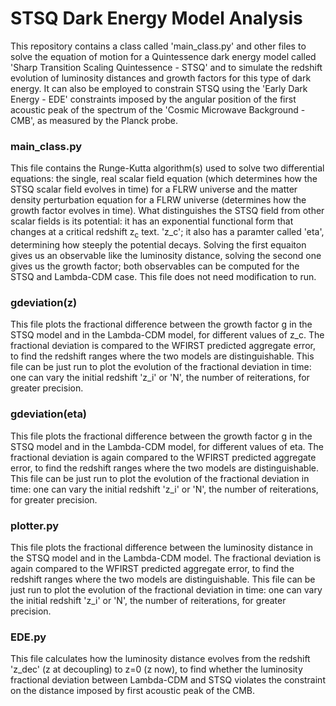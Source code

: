 # STSQ Dark Energy Model Analysis
This repository contains a class called 'main_class.py' and other files to solve the equation of motion for a Quintessence dark energy model called 'Sharp Transition Scaling Quintessence - STSQ' and to simulate the redshift evolution of luminosity distances and growth factors for this type of dark energy. It can also be employed to constrain STSQ using the 'Early Dark Energy - EDE' constraints imposed by the angular position of the first acoustic peak of the spectrum of the 'Cosmic Microwave Background - CMB', as measured by the Planck probe.

### main_class.py
This file contains the Runge-Kutta algorithm(s) used to solve two differential equations: the single, real scalar field equation (which determines how the STSQ             scalar field evolves in time) for a FLRW universe and the matter density perturbation equation for a FLRW universe (determines how the growth factor evolves in time). What distinguishes the STSQ field from other scalar fields is its potential: it has an exponential functional form that changes at a critical redshift z<sub>c</sub> text. 'z_c'; it also has a paramter called 'eta', determining how steeply the potential decays. Solving the first equaiton gives us an observable like the luminosity distance, solving the second one gives us the growth factor; both observables can be computed for the STSQ and Lambda-CDM case. This file does not need modification to run.

### gdeviation(z)
This file plots the fractional difference between the growth factor g in the STSQ model and in the Lambda-CDM model, for different values of z_c. The fractional deviation is compared to the WFIRST predicted aggregate error, to find the redshift ranges where the two models are distinguishable. This file can be just run to plot the evolution of the fractional deviation in time: one can vary the initial redshift 'z_i' or 'N', the number of reiterations, for greater precision.

### gdeviation(eta)
This file plots the fractional difference between the growth factor g in the STSQ model and in the Lambda-CDM model, for different values of eta. The fractional deviation is again compared to the WFIRST predicted aggregate error, to find the redshift ranges where the two models are distinguishable. This file can be just run to plot the evolution of the fractional deviation in time: one can vary the initial redshift 'z_i' or 'N', the number of reiterations, for greater precision.

### plotter.py
This file plots the fractional difference between the luminosity distance in the STSQ model and in the Lambda-CDM model. The fractional deviation is again compared to the WFIRST predicted aggregate error, to find the redshift ranges where the two models are distinguishable. This file can be just run to plot the evolution of the fractional deviation in time: one can vary the initial redshift 'z_i' or 'N', the number of reiterations, for greater precision.

### EDE.py
This file calculates how the luminosity distance evolves from the redshift 'z_dec' (z at decoupling) to z=0 (z now), to find whether the luminosity fractional deviation between Lambda-CDM and STSQ violates the constraint on the distance imposed by first acoustic peak of the CMB. 
